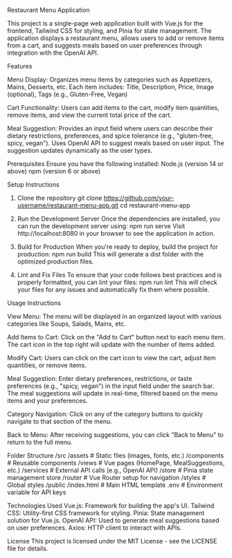 Restaurant Menu Application

This project is a single-page web application built with Vue.js for the frontend, Tailwind CSS for styling, and Pinia for state management. The application displays a restaurant menu, allows users to add or remove items from a cart, and suggests meals based on user preferences through integration with the OpenAI API.

Features

Menu Display:
Organizes menu items by categories such as Appetizers, Mains, Desserts, etc. Each item includes: Title, Description, Price, Image (optional), Tags (e.g., Gluten-Free, Vegan)

Cart Functionality:
Users can add items to the cart, modify item quantities, remove items, and view the current total price of the cart.

Meal Suggestion:
Provides an input field where users can describe their dietary restrictions, preferences, and spice tolerance (e.g., "gluten-free, spicy, vegan").
Uses OpenAI API to suggest meals based on user input. The suggestion updates dynamically as the user types.

Prerequisites
Ensure you have the following installed:
Node.js (version 14 or above)
npm (version 6 or above)

Setup Instructions
1. Clone the repository
git clone https://github.com/your-username/restaurant-menu-app.git
cd restaurant-menu-app

3. Run the Development Server
Once the dependencies are installed, you can run the development server using:
npm run serve
Visit http://localhost:8080 in your browser to see the application in action.

4. Build for Production
When you're ready to deploy, build the project for production:
npm run build
This will generate a dist folder with the optimized production files.

5. Lint and Fix Files
To ensure that your code follows best practices and is properly formatted, you can lint your files:
npm run lint
This will check your files for any issues and automatically fix them where possible.

Usage Instructions

View Menu: The menu will be displayed in an organized layout with various categories like Soups, Salads, Mains, etc.

Add Items to Cart: Click on the "Add to Cart" button next to each menu item. The cart icon in the top right will update with the number of items added.

Modify Cart: Users can click on the cart icon to view the cart, adjust item quantities, or remove items.

Meal Suggestion:
Enter dietary preferences, restrictions, or taste preferences (e.g., "spicy, vegan") in the input field under the search bar. The meal suggestions will update in real-time, filtered based on the menu items and your preferences.

Category Navigation: Click on any of the category buttons to quickly navigate to that section of the menu.

Back to Menu: After receiving suggestions, you can click "Back to Menu" to return to the full menu.

Folder Structure
/src
  /assets              # Static files (images, fonts, etc.)
  /components          # Reusable components
  /views               # Vue pages (HomePage, MealSuggestions, etc.)
  /services            # External API calls (e.g., OpenAI API)
  /store               # Pinia state management store
  /router              # Vue Router setup for navigation
  /styles              # Global styles
/public
  /index.html          # Main HTML template
.env                    # Environment variable for API keys

Technologies Used
Vue.js: Framework for building the app's UI.
Tailwind CSS: Utility-first CSS framework for styling.
Pinia: State management solution for Vue.js.
OpenAI API: Used to generate meal suggestions based on user preferences.
Axios: HTTP client to interact with APIs.

License
This project is licensed under the MIT License - see the LICENSE file for details.

